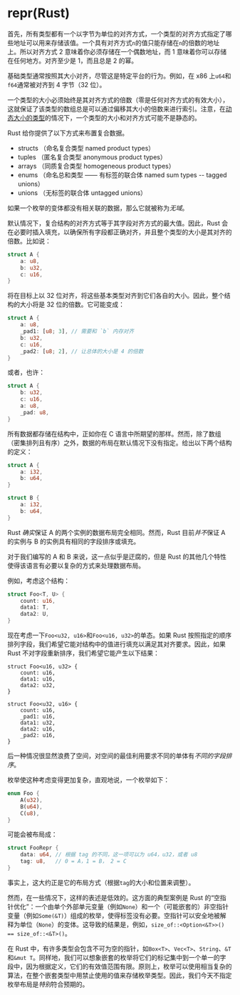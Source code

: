 # repr(Rust)

首先，所有类型都有一个以字节为单位的对齐方式，一个类型的对齐方式指定了哪些地址可以用来存储该值。一个具有对齐方式`n`的值只能存储在`n`的倍数的地址上。所以对齐方式 2 意味着你必须存储在一个偶数地址，而 1 意味着你可以存储在任何地方。对齐至少是 1，而且总是 2 的幂。

基础类型通常按照其大小对齐，尽管这是特定平台的行为。例如，在 x86 上`u64`和`f64`通常被对齐到 4 字节（32 位）。

一个类型的大小必须始终是其对齐方式的倍数（零是任何对齐方式的有效大小），这就保证了该类型的数组总是可以通过偏移其大小的倍数来进行索引。注意，在[动态大小的类型][dst]的情况下，一个类型的大小和对齐方式可能不是静态的。

Rust 给你提供了以下方式来布置复合数据。

* structs （命名复合类型 named product types）
* tuples （匿名复合类型 anonymous product types）
* arrays （同质复合类型 homogeneous product types）
* enums （命名总和类型 —— 有标签的联合体 named sum types -- tagged unions）
* unions （无标签的联合体 untagged unions）

如果一个枚举的变体都没有相关联的数据，那么它就被称为*无域*。

默认情况下，复合结构的对齐方式等于其字段对齐方式的最大值。因此，Rust 会在必要时插入填充，以确保所有字段都正确对齐，并且整个类型的大小是其对齐的倍数。比如说：

```rust
struct A {
    a: u8,
    b: u32,
    c: u16,
}
```

将在目标上以 32 位对齐，将这些基本类型对齐到它们各自的大小。因此，整个结构的大小将是 32 位的倍数。它可能变成：

```rust
struct A {
    a: u8,
    _pad1: [u8; 3], // 需要和 `b` 内存对齐
    b: u32,
    c: u16,
    _pad2: [u8; 2], // 让总体的大小是 4 的倍数
}
```

或者，也许：

```rust
struct A {
    b: u32,
    c: u16,
    a: u8,
    _pad: u8,
}
```

所有数据都存储在结构中，正如你在 C 语言中所期望的那样。然而，除了数组（密集排列且有序）之外，数据的布局在默认情况下没有指定。给出以下两个结构的定义：

```rust
struct A {
    a: i32,
    b: u64,
}

struct B {
    a: i32,
    b: u64,
}
```

Rust *确实*保证 A 的两个实例的数据布局完全相同。然而，Rust 目前*并不*保证 A 的实例与 B 的实例具有相同的字段排序或填充。

对于我们编写的 A 和 B 来说，这一点似乎是迂腐的，但是 Rust 的其他几个特性使得该语言有必要以复杂的方式来处理数据布局。

例如，考虑这个结构：

```rust
struct Foo<T, U> {
    count: u16,
    data1: T,
    data2: U,
}
```

现在考虑一下`Foo<u32, u16>`和`Foo<u16, u32>`的单态。如果 Rust 按照指定的顺序排列字段，我们希望它能对结构中的值进行填充以满足其对齐要求。因此，如果 Rust 不对字段重新排序，我们希望它能产生以下结果：

<!-- ignore: explanation code -->
```rust,ignore
struct Foo<u16, u32> {
    count: u16,
    data1: u16,
    data2: u32,
}

struct Foo<u32, u16> {
    count: u16,
    _pad1: u16,
    data1: u32,
    data2: u16,
    _pad2: u16,
}
```

后一种情况很显然浪费了空间，对空间的最佳利用要求不同的单体有*不同的字段排序*。

枚举使这种考虑变得更加复杂，直观地说，一个枚举如下：

```rust
enum Foo {
    A(u32),
    B(u64),
    C(u8),
}
```

可能会被布局成：

```rust
struct FooRepr {
    data: u64, // 根据 tag 的不同，这一项可以为 u64，u32，或者 u8
    tag: u8,   // 0 = A，1 = B， 2 = C
}
```

事实上，这大约正是它的布局方式（根据`tag`的大小和位置来调整）。

然而，在一些情况下，这样的表述是低效的。这方面的典型案例是 Rust 的“空指针优化”：一个由单个外部单元变量（例如`None`）和一个（可能嵌套的）非空指针变量（例如`Some(&T)`）组成的枚举，使得标签没有必要。空指针可以安全地被解释为单位（`None`）的变体。这导致的结果是，例如，`size_of::<Option<&T>>() == size_of::<&T>()`。

在 Rust 中，有许多类型会包含不可为空的指针，如`Box<T>`、`Vec<T>`、`String`、`&T`和`&mut T`。同样地，我们可以想象嵌套的枚举将它们的标记集中到一个单一的字段中，因为根据定义，它们的有效值范围有限。原则上，枚举可以使用相当复杂的算法，在整个嵌套类型中用禁止使用的值来存储枚举类型。因此，我们今天不指定枚举布局是*特别*符合预期的。

[dst]: exotic-sizes.html#dynamically-sized-types-dsts
